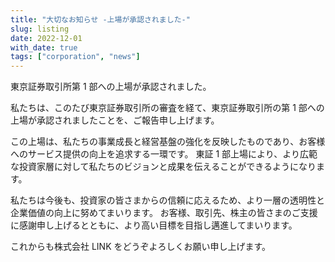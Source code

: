 ```yaml
---
title: "大切なお知らせ -上場が承認されました-"
slug: listing
date: 2022-12-01
with_date: true
tags: ["corporation", "news"]
---
```


<!--more-->

東京証券取引所第 1 部への上場が承認されました。

私たちは、このたび東京証券取引所の審査を経て、東京証券取引所の第 1 部への上場が承認されましたことを、ご報告申し上げます。

この上場は、私たちの事業成長と経営基盤の強化を反映したものであり、お客様へのサービス提供の向上を追求する一環です。
東証 1 部上場により、より広範な投資家層に対して私たちのビジョンと成果を伝えることができるようになります。

私たちは今後も、投資家の皆さまからの信頼に応えるため、より一層の透明性と企業価値の向上に努めてまいります。
お客様、取引先、株主の皆さまのご支援に感謝申し上げるとともに、より高い目標を目指し邁進してまいります。

これからも株式会社 LINK をどうぞよろしくお願い申し上げます。
